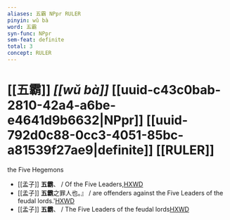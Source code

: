 ```yaml
---
aliases: 五霸 NPpr RULER
pinyin: wǔ bà
word: 五霸
syn-func: NPpr
sem-feat: definite
total: 3
concept: RULER 
---
```

# [[五霸]] *[[wǔ bà]]*  [[uuid-c43c0bab-2810-42a4-a6be-e4641d9b6632|NPpr]] [[uuid-792d0c88-0cc3-4051-85bc-a81539f27ae9|definite]] [[RULER]]
the Five Hegemons
 - [[孟子]] **五霸**、 / Of the Five Leaders,[HXWD](https://hxwd.org/textview.html?location=KR1h0001_tls_012-34a.38)
 - [[孟子]] **五霸**之罪人也。』 / are offenders against the Five Leaders of the feudal lords.'[HXWD](https://hxwd.org/textview.html?location=KR1h0001_tls_012-34a.69)
 - [[孟子]] **五霸**、 / The Five Leaders of the feudal lords[HXWD](https://hxwd.org/textview.html?location=KR1h0001_tls_013-32a.7)